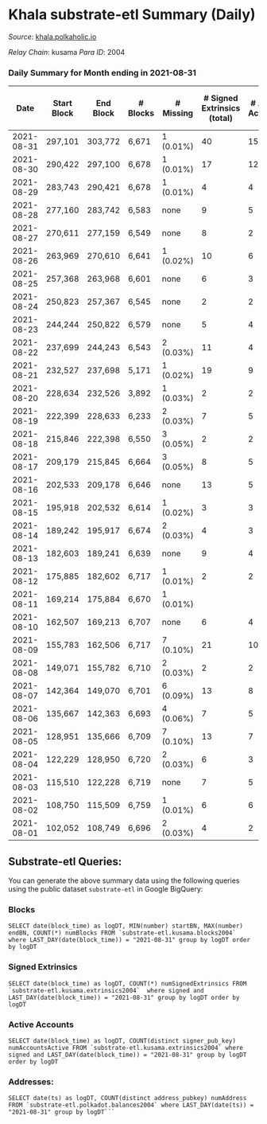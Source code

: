 # Khala substrate-etl Summary (Daily)

_Source_: [khala.polkaholic.io](https://khala.polkaholic.io)

*Relay Chain*: kusama
*Para ID*: 2004



### Daily Summary for Month ending in 2021-08-31


| Date | Start Block | End Block | # Blocks | # Missing | # Signed Extrinsics (total) | # Active Accounts | # Addresses with Balances | # Events | # Transfers | # XCM Transfers In | # XCM Transfers Out |
| ---- | ----------- | --------- | -------- | --------- | --------------------------- | ----------------- | ------------------------- | -------- | ----------- | ------------------ | ------------------- |
| 2021-08-31 | 297,101 | 303,772 | 6,671 | 1 (0.01%) | 40 | 15 | 3,198 |  |   |   |   |
| 2021-08-30 | 290,422 | 297,100 | 6,678 | 1 (0.01%) | 17 | 12 | 3,196 |  |   |   |   |
| 2021-08-29 | 283,743 | 290,421 | 6,678 | 1 (0.01%) | 4 | 4 | 3,195 |  |   |   |   |
| 2021-08-28 | 277,160 | 283,742 | 6,583 | none  | 9 | 5 | 3,195 |  |   |   |   |
| 2021-08-27 | 270,611 | 277,159 | 6,549 | none  | 8 | 2 | 3,195 |  |   |   |   |
| 2021-08-26 | 263,969 | 270,610 | 6,641 | 1 (0.02%) | 10 | 6 |  |  |   |   |   |
| 2021-08-25 | 257,368 | 263,968 | 6,601 | none  | 6 | 3 |  |  |   |   |   |
| 2021-08-24 | 250,823 | 257,367 | 6,545 | none  | 2 | 2 |  |  |   |   |   |
| 2021-08-23 | 244,244 | 250,822 | 6,579 | none  | 5 | 4 |  |  |   |   |   |
| 2021-08-22 | 237,699 | 244,243 | 6,543 | 2 (0.03%) | 11 | 4 |  |  |   |   |   |
| 2021-08-21 | 232,527 | 237,698 | 5,171 | 1 (0.02%) | 19 | 9 |  |  |   |   |   |
| 2021-08-20 | 228,634 | 232,526 | 3,892 | 1 (0.03%) | 2 | 2 |  |  |   |   |   |
| 2021-08-19 | 222,399 | 228,633 | 6,233 | 2 (0.03%) | 7 | 5 |  |  |   |   |   |
| 2021-08-18 | 215,846 | 222,398 | 6,550 | 3 (0.05%) | 2 | 2 |  |  |   |   |   |
| 2021-08-17 | 209,179 | 215,845 | 6,664 | 3 (0.05%) | 8 | 5 |  |  |   |   |   |
| 2021-08-16 | 202,533 | 209,178 | 6,646 | none  | 13 | 5 |  |  |   |   |   |
| 2021-08-15 | 195,918 | 202,532 | 6,614 | 1 (0.02%) | 3 | 3 |  |  |   |   |   |
| 2021-08-14 | 189,242 | 195,917 | 6,674 | 2 (0.03%) | 4 | 3 |  |  |   |   |   |
| 2021-08-13 | 182,603 | 189,241 | 6,639 | none  | 9 | 4 |  |  |   |   |   |
| 2021-08-12 | 175,885 | 182,602 | 6,717 | 1 (0.01%) | 2 | 2 |  |  |   |   |   |
| 2021-08-11 | 169,214 | 175,884 | 6,670 | 1 (0.01%) |  |  |  |  |   |   |   |
| 2021-08-10 | 162,507 | 169,213 | 6,707 | none  | 6 | 4 |  |  |   |   |   |
| 2021-08-09 | 155,783 | 162,506 | 6,717 | 7 (0.10%) | 21 | 10 |  |  |   |   |   |
| 2021-08-08 | 149,071 | 155,782 | 6,710 | 2 (0.03%) | 2 | 2 |  |  |   |   |   |
| 2021-08-07 | 142,364 | 149,070 | 6,701 | 6 (0.09%) | 13 | 8 |  |  |   |   |   |
| 2021-08-06 | 135,667 | 142,363 | 6,693 | 4 (0.06%) | 7 | 5 |  |  |   |   |   |
| 2021-08-05 | 128,951 | 135,666 | 6,709 | 7 (0.10%) | 13 | 7 |  |  |   |   |   |
| 2021-08-04 | 122,229 | 128,950 | 6,720 | 2 (0.03%) | 6 | 3 |  |  |   |   |   |
| 2021-08-03 | 115,510 | 122,228 | 6,719 | none  | 7 | 5 |  |  |   |   |   |
| 2021-08-02 | 108,750 | 115,509 | 6,759 | 1 (0.01%) | 6 | 6 |  |  |   |   |   |
| 2021-08-01 | 102,052 | 108,749 | 6,696 | 2 (0.03%) | 4 | 2 |  |  |   |   |   |

## Substrate-etl Queries:
You can generate the above summary data using the following queries using the public dataset `substrate-etl` in Google BigQuery:


### Blocks
```
SELECT date(block_time) as logDT, MIN(number) startBN, MAX(number) endBN, COUNT(*) numBlocks FROM `substrate-etl.kusama.blocks2004`  where LAST_DAY(date(block_time)) = "2021-08-31" group by logDT order by logDT
```


### Signed Extrinsics
```
SELECT date(block_time) as logDT, COUNT(*) numSignedExtrinsics FROM `substrate-etl.kusama.extrinsics2004`  where signed and LAST_DAY(date(block_time)) = "2021-08-31" group by logDT order by logDT
```


### Active Accounts
```
SELECT date(block_time) as logDT, COUNT(distinct signer_pub_key) numAccountsActive FROM `substrate-etl.kusama.extrinsics2004` where signed and LAST_DAY(date(block_time)) = "2021-08-31" group by logDT order by logDT
```


### Addresses:
```
SELECT date(ts) as logDT, COUNT(distinct address_pubkey) numAddress FROM `substrate-etl.polkadot.balances2004` where LAST_DAY(date(ts)) = "2021-08-31" group by logDT```

